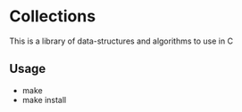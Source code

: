 Collections
===========

This is a library of data-structures and algorithms to use in C

## Usage

* make
* make install

